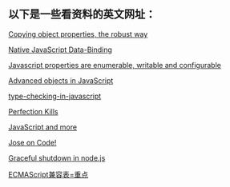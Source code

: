 ## 以下是一些看资料的英文网址：  
[Copying object properties, the robust way](http://lea.verou.me/2015/08/copying-properties-the-robust-way/)  

[Native JavaScript Data-Binding](http://www.sellarafaeli.com/blog/native_javascript_data_binding)  

[Javascript properties are enumerable, writable and configurable](http://arqex.com/967/javascript-properties-enumerable-writable-configurable)  

[Advanced objects in JavaScript](http://bjorn.tipling.com/advanced-objects-in-javascript)  

[type-checking-in-javascript](http://techblog.badoo.com/blog/2013/11/01/type-checking-in-javascript/)  

[Perfection Kills](http://perfectionkills.com/understanding-delete/)  

[JavaScript and more](http://www.2ality.com/2013/08/protecting-objects.html)  

[Jose on Code!](http://joseoncode.com/)  

[Graceful shutdown in node.js](http://joseoncode.com/2014/07/21/graceful-shutdown-in-node-dot-js/)  

[ECMAScript兼容表=重点](http://kangax.github.io/compat-table/es5/)  
[]()  
[]()  
[]()  













